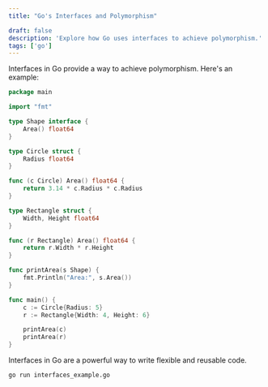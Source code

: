 ```yaml
---
title: "Go's Interfaces and Polymorphism"

draft: false
description: 'Explore how Go uses interfaces to achieve polymorphism.'
tags: ['go']
---
```


Interfaces in Go provide a way to achieve polymorphism. Here's an example:

```go
package main

import "fmt"

type Shape interface {
    Area() float64
}

type Circle struct {
    Radius float64
}

func (c Circle) Area() float64 {
    return 3.14 * c.Radius * c.Radius
}

type Rectangle struct {
    Width, Height float64
}

func (r Rectangle) Area() float64 {
    return r.Width * r.Height
}

func printArea(s Shape) {
    fmt.Println("Area:", s.Area())
}

func main() {
    c := Circle{Radius: 5}
    r := Rectangle{Width: 4, Height: 6}

    printArea(c)
    printArea(r)
}
```

Interfaces in Go are a powerful way to write flexible and reusable code.

```shell title="Running Go Interfaces Example"
go run interfaces_example.go
```
